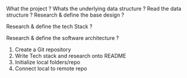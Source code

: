 What the project ?
Whats the underlying data structure ? Read the data structure ? 
Research & define the base design ?

Research & define the tech Stack ?

Research & define the software architecture ? 

1. Create a Git repository
2. Write Tech stack and research onto README
3. Initialize local folders/repo
4. Connect local to remote repo